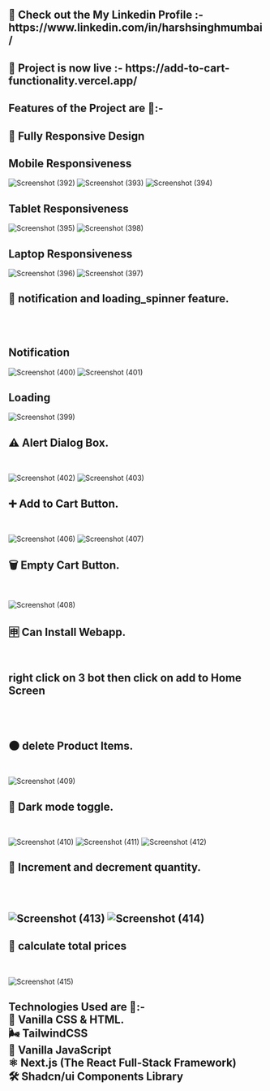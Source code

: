  <h2> 🔗 Check out the My Linkedin Profile :- https://www.linkedin.com/in/harshsinghmumbai/ </h2>
 <h2>🔗 Project is now live :- https://add-to-cart-functionality.vercel.app/ </h2>
 
<h2> Features of the Project are 🌟:-
</br>
<h2> 📱 Fully Responsive Design </h2>
  <h2> Mobile Responsiveness</h2>
  
  ![Screenshot (392)](https://github.com/harshsinghmumbai/Add_To_Cart_Functionality/assets/145204222/42bf8662-22af-411f-a1ec-a934dbd20b69)
  ![Screenshot (393)](https://github.com/harshsinghmumbai/Add_To_Cart_Functionality/assets/145204222/a40e5739-6020-46de-8045-8a3762153993)
![Screenshot (394)](https://github.com/harshsinghmumbai/Add_To_Cart_Functionality/assets/145204222/ff419edb-49c3-4246-b1fd-af57e511b1ba)

<h2> Tablet Responsiveness </h2>

![Screenshot (395)](https://github.com/harshsinghmumbai/Add_To_Cart_Functionality/assets/145204222/6ce70a66-886c-4101-89db-35005e0cbff5)
![Screenshot (398)](https://github.com/harshsinghmumbai/Add_To_Cart_Functionality/assets/145204222/dd01dae2-2d06-4c68-9222-e717100bd031)

<h2> Laptop Responsiveness  </h2>

![Screenshot (396)](https://github.com/harshsinghmumbai/Add_To_Cart_Functionality/assets/145204222/db816d3a-62fe-459b-a3b2-cdf51735a337)
![Screenshot (397)](https://github.com/harshsinghmumbai/Add_To_Cart_Functionality/assets/145204222/8f06e13f-df76-4671-828a-674eebaabc8a)

<h2>🔔 notification and loading_spinner feature. </h2>  </br>
</br>
<h2> Notification </h2>

![Screenshot (400)](https://github.com/harshsinghmumbai/Add_To_Cart_Functionality/assets/145204222/7d4f70bd-c73f-4897-9b5c-6b6899456ee0)
![Screenshot (401)](https://github.com/harshsinghmumbai/Add_To_Cart_Functionality/assets/145204222/0568c436-23af-44e0-8df6-ea427b6bf16f)

<h2> Loading </h2>

![Screenshot (399)](https://github.com/harshsinghmumbai/Add_To_Cart_Functionality/assets/145204222/0cdeac06-1d95-46af-a9ec-28df5981c7f2)

<h2> ⚠️ Alert Dialog Box. </h2>
</br>

![Screenshot (402)](https://github.com/harshsinghmumbai/Add_To_Cart_Functionality/assets/145204222/c3f36710-80cd-4260-8566-10f780e0a5e9)
![Screenshot (403)](https://github.com/harshsinghmumbai/Add_To_Cart_Functionality/assets/145204222/c42d6d7e-717d-498f-afc8-a0e5f9c6909f)

<h2>➕ Add to Cart Button.</h2>
</br>

![Screenshot (406)](https://github.com/harshsinghmumbai/Add_To_Cart_Functionality/assets/145204222/73b4429e-d714-4f1e-9d55-68def2b3f2f6)
![Screenshot (407)](https://github.com/harshsinghmumbai/Add_To_Cart_Functionality/assets/145204222/b9e4a698-eef6-4a9e-b8a8-a95caa6d2292)

<h2> 🗑️ Empty Cart Button.  </h2>
</br>

![Screenshot (408)](https://github.com/harshsinghmumbai/Add_To_Cart_Functionality/assets/145204222/b3bcc986-9520-442d-bfcb-971f2bb7bf6f)

<h2> 🈸 Can Install Webapp.  </h2>
</br>
<h2> right click on 3 bot then click on add to Home Screen <h2>
</br>
<h2> 🌑 delete Product Items.  </h2>
</br>

![Screenshot (409)](https://github.com/harshsinghmumbai/Add_To_Cart_Functionality/assets/145204222/5fe328c0-408f-4be1-8a09-35147e0e9360)

<h2>📳 Dark mode toggle.  </h2> 
</br>

![Screenshot (410)](https://github.com/harshsinghmumbai/Add_To_Cart_Functionality/assets/145204222/cb23cb91-e26f-464f-a5d2-9dbe71b29180)
![Screenshot (411)](https://github.com/harshsinghmumbai/Add_To_Cart_Functionality/assets/145204222/b4dd2e47-d6db-45c4-86f1-562839515927)
![Screenshot (412)](https://github.com/harshsinghmumbai/Add_To_Cart_Functionality/assets/145204222/0feed11b-3cec-4ecb-a51e-c2d7e06740ec)

<h2> 🛒 Increment and decrement quantity. <h2>
</br>
 
![Screenshot (413)](https://github.com/harshsinghmumbai/Add_To_Cart_Functionality/assets/145204222/a91ffc3c-c08d-495f-ad08-e1d640835194)
![Screenshot (414)](https://github.com/harshsinghmumbai/Add_To_Cart_Functionality/assets/145204222/69c5053e-794f-478a-a12f-df15166a5410)

<h2>🚀 calculate total prices </h2>
</br>

![Screenshot (415)](https://github.com/harshsinghmumbai/Add_To_Cart_Functionality/assets/145204222/16a9decc-db37-457f-8c99-9cb2c582fb92)

<h2>
Technologies Used are 🌟:- </br>
🍦 Vanilla CSS & HTML.  </br>
🌬️ TailwindCSS  </br>
🤖 Vanilla JavaScript  </br>
⚛️ Next.js (The React Full-Stack Framework)  </br>
🛠️ Shadcn/ui Components Library </h2>
